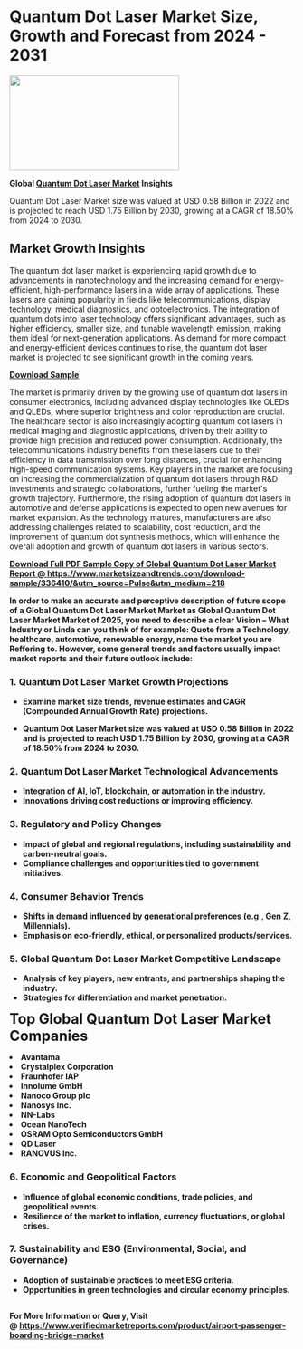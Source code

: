<H1>Quantum Dot Laser Market Size, Growth and Forecast from 2024 - 2031</H1><img class="aligncenter size-medium wp-image-584254" src="https://thirdeyenews.in/wp-content/uploads/2024/09/Global-Market-Research-300x168.jpeg" alt="" width="300" height="168" /><p><strong>Global&nbsp;<a href="https://www.marketsizeandtrends.com/download-sample/336410/&amp;utm_source=Pulse&amp;utm_medium=218">Quantum Dot Laser Market</a> Insights</strong></p><p>Quantum Dot Laser Market size was valued at USD 0.58 Billion in 2022 and is projected to reach USD 1.75 Billion by 2030, growing at a CAGR of 18.50% from 2024 to 2030.</p><p><h2>Market Growth Insights</h2> <p>The quantum dot laser market is experiencing rapid growth due to advancements in nanotechnology and the increasing demand for energy-efficient, high-performance lasers in a wide array of applications. These lasers are gaining popularity in fields like telecommunications, display technology, medical diagnostics, and optoelectronics. The integration of quantum dots into laser technology offers significant advantages, such as higher efficiency, smaller size, and tunable wavelength emission, making them ideal for next-generation applications. As demand for more compact and energy-efficient devices continues to rise, the quantum dot laser market is projected to see significant growth in the coming years.</p> <p><strong><a href="#">Download Sample</a></strong></p> <p>The market is primarily driven by the growing use of quantum dot lasers in consumer electronics, including advanced display technologies like OLEDs and QLEDs, where superior brightness and color reproduction are crucial. The healthcare sector is also increasingly adopting quantum dot lasers in medical imaging and diagnostic applications, driven by their ability to provide high precision and reduced power consumption. Additionally, the telecommunications industry benefits from these lasers due to their efficiency in data transmission over long distances, crucial for enhancing high-speed communication systems. Key players in the market are focusing on increasing the commercialization of quantum dot lasers through R&D investments and strategic collaborations, further fueling the market's growth trajectory. Furthermore, the rising adoption of quantum dot lasers in automotive and defense applications is expected to open new avenues for market expansion. As the technology matures, manufacturers are also addressing challenges related to scalability, cost reduction, and the improvement of quantum dot synthesis methods, which will enhance the overall adoption and growth of quantum dot lasers in various sectors. <p><strong><a href="#"></p><p><span class=""><strong>Download Full PDF Sample Copy of Global Quantum Dot Laser Market Report</strong> @ <a href="https://www.marketsizeandtrends.com/download-sample/336410/&amp;utm_source=Pulse&amp;utm_medium=218" target="_blank">https://www.marketsizeandtrends.com/download-sample/336410/&amp;utm_source=Pulse&amp;utm_medium=218</a></span></p><p>In order to make an accurate and perceptive description of future scope of a Global&nbsp;Quantum Dot Laser Market Market as Global&nbsp;Quantum Dot Laser Market Market of 2025, you need to describe a clear Vision &ndash; What Industry or Linda can you think of for example: Quote from a Technology, healthcare, automotive, renewable energy, name the market you are Reffering to. However, some general trends and factors usually impact market reports and their future outlook include:</p><h3>1.&nbsp;<strong>Quantum Dot Laser Market Growth Projections</strong></h3><ul><li>Examine market size trends, revenue estimates and CAGR (Compounded Annual Growth Rate) projections.</li><li><p>Quantum Dot Laser Market size was valued at USD 0.58 Billion in 2022 and is projected to reach USD 1.75 Billion by 2030, growing at a CAGR of 18.50% from 2024 to 2030.</p></li></ul><h3>2.&nbsp;<strong>Quantum Dot Laser Market Technological Advancements</strong></h3><ul><li>Integration of AI, IoT, blockchain, or automation in the industry.</li><li>Innovations driving cost reductions or improving efficiency.</li></ul><h3>3.&nbsp;<strong>Regulatory and Policy Changes</strong></h3><ul><li>Impact of global and regional regulations, including sustainability and carbon-neutral goals.</li><li>Compliance challenges and opportunities tied to government initiatives.</li></ul><h3>4.&nbsp;<strong>Consumer Behavior Trends</strong></h3><ul><li>Shifts in demand influenced by generational preferences (e.g., Gen Z, Millennials).</li><li>Emphasis on eco-friendly, ethical, or personalized products/services.</li></ul><h3>5.&nbsp;<strong>Global Quantum Dot Laser Market Competitive Landscape</strong></h3><ul><li>Analysis of key players, new entrants, and partnerships shaping the industry.</li><li>Strategies for differentiation and market penetration.</li></ul><p data-pm-slice="1 1 []"><span style="color: inherit; font-family: inherit; font-size: 25px;">Top Global Quantum Dot Laser Market Companies</span></p><div class="" data-test-id=""><p><li>Avantama</li><li> Crystalplex Corporation</li><li> Fraunhofer IAP</li><li> Innolume GmbH</li><li> Nanoco Group plc</li><li> Nanosys Inc.</li><li> NN-Labs</li><li> Ocean NanoTech</li><li> OSRAM Opto Semiconductors GmbH</li><li> QD Laser</li><li> RANOVUS Inc.</li></p></div><h3>6.&nbsp;<strong>Economic and Geopolitical Factors</strong></h3><ul><li>Influence of global economic conditions, trade policies, and geopolitical events.</li><li>Resilience of the market to inflation, currency fluctuations, or global crises.</li></ul><h3>7.&nbsp;<strong>Sustainability and ESG (Environmental, Social, and Governance)</strong></h3><ul><li>Adoption of sustainable practices to meet ESG criteria.</li><li>Opportunities in green technologies and circular economy principles.</li></ul><h2><strong style="font-size: 14px;">For More Information or Query, Visit @&nbsp;</strong><a style="background-color: #ffffff; font-size: 14px;" href="https://www.marketsizeandtrends.com/report/quantum-dot-laser-market/" target="_blank">https://www.verifiedmarketreports.com/product/airport-passenger-boarding-bridge-market</a></h2>
